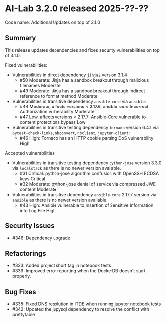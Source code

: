 # AI-Lab 3.2.0 released 2025-??-??

Code name: Additional Updates on top of 3.1.0

## Summary

This release updates dependencies and fixes security vulnerabilities on top of 3.1.0.

Fixed vulnerabilities:

* Vulnerabilities in direct dependency `jinja2` version 3.1.4
  * #50 Moderate: Jinja has a sandbox breakout through malicious filenames Moderate
  * #49 Moderate: Jinja has a sandbox breakout through indirect reference to format method Moderate
* Vulnerabilities in transitive dependency `ansible-core` via `ansible`:
  * #44 Moderate, affects versions < 2.17.6, ansible-core Incorrect Authorization vulnerability Moderate
  * #47 Low, affects versions < 2.17.7: Ansible-Core vulnerable to content protections bypass Low
* Vulnerabilities in transitive testing dependency `tornado` version 6.4.1 via `pytest-check-links`,  `nbconvert`, `nbclient`, `jupyter-client`:
  * #46 High: Tornado has an HTTP cookie parsing DoS vulnerability High

Accepted vulnerabilities:

* Vulnerabilities in transitive testing dependency `python-jose` version 3.3.0 via `localstack` as there is no newer version available.
  * #31 Critical: python-jose algorithm confusion with OpenSSH ECDSA keys Critical
  * #32 Moderate: python-jose denial of service via compressed JWE content Moderate
* Vulnerabilities in transitive dependency `ansible-core` 2.17.7 version via `ansible` as there is no newer version available.
  * #43 High: Ansible vulnerable to Insertion of Sensitive Information into Log File High

## Security Issues

* #346: Dependency upgrade

## Refactorings

* #333: Added project short tag in notebook tests
* #339: Improved error reporting when the DockerDB doesn't start properly.

## Bug Fixes

 - #335: Fixed DNS resolution in ITDE when running jupyter notebook tests
 - #342: Updated the jupysql dependency to resolve the conflict with prettytable
